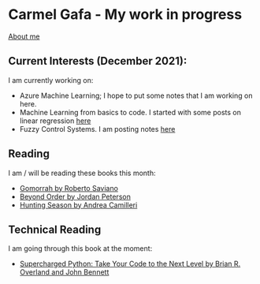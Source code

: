 # Carmel Gafa - My work in progress

[About me](/about/)

## Current Interests (December 2021):

I am currently working on:

- Azure Machine Learning; I hope to put some notes that I am working on here.
- Machine Learning from basics to code. I started with some posts on linear regression [here](/tags/linear-regression/)
- Fuzzy Control Systems. I am posting notes [here](/tags/fuzzy/)

## Reading

I am / will be reading these books this month:

- [Gomorrah by Roberto Saviano](https://www.bookdepository.com/Gomorrah-Roberto-Saviano/9781509843886?ref=grid-view&qid=1640152202523&sr=1-1)
- [Beyond Order by Jordan Peterson](https://www.bookdepository.com/Beyond-Order-Jordan-B-Peterson/9780241407622?ref=grid-view&qid=1640152264842&sr=1-1)
- [Hunting Season by Andrea Camilleri](https://www.bookdepository.com/Hunting-Season-Andrea-Camilleri/9780143126539?ref=grid-view&qid=1640152284884&sr=1-1)

## Technical Reading

I am going through this book at the moment:

- [Supercharged Python: Take Your Code to the Next Level by Brian R. Overland and John Bennett](https://www.bookdepository.com/Supercharged-Python-Brian-Overland-John-Bennett/9780135159941)
